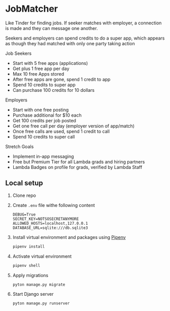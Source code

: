 # JobMatcher

Like Tinder for finding jobs. If seeker matches with employer, a connection is made and they can message one another.

Seekers and employers can spend credits to do a super app, which appears as though they had matched with only one party taking action

Job Seekers

- Start with 5 free apps (applications)
- Get plus 1 free app per day
- Max 10 free Apps stored
- After free apps are gone, spend 1 credit to app
- Spend 10 credits to super app
- Can purchase 100 credits for 10 dollars

Employers

- Start with one free posting
- Purchase additional for \$10 each
- Get 100 credits per job posted
- Get one free call per day (employer version of app/match)
- Once free calls are used, spend 1 credit to call
- Spend 10 credits to super call

Stretch Goals

- Implement in-app messaging
- Free but Premium Tier for all Lambda grads and hiring partners
- Lambda Badges on profile for grads, verified by Lambda Staff

## Local setup

1. Clone repo

1. Create `.env` file withe following content

   ```.env
   DEBUG=True
   SECRET_KEY=NOTSOSECRETANYMORE
   ALLOWED_HOSTS=localhost,127.0.0.1
   DATABASE_URL=sqlite:///db.sqlite3
   ```

1. Install virtual environment and packages using [Pipenv](https://pipenv.readthedocs.io/en/latest/)

   ```bash
   pipenv install
   ```

1. Activate virtual environment

   ```bash
   pipenv shell
   ```

1. Apply migrations

   ```bash
   pyton manage.py migrate
   ```

1. Start Django server

   ```bash
   pyton manage.py runserver
   ```
